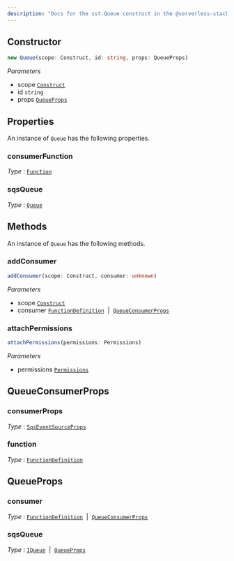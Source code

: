 ```yaml
---
description: "Docs for the sst.Queue construct in the @serverless-stack/resources package"
---
```



## Constructor
```ts
new Queue(scope: Construct, id: string, props: QueueProps)
```
_Parameters_
- scope [`Construct`](https://docs.aws.amazon.com/cdk/api/v2/docs/constructs.Construct.html)
- id `string`
- props [`QueueProps`](#queueprops)
## Properties
An instance of `Queue` has the following properties.
### consumerFunction

_Type_ : [`Function`](Function)

### sqsQueue

_Type_ : [`Queue`](https://docs.aws.amazon.com/cdk/api/v2/docs/aws-cdk-lib.Queue.html)

## Methods
An instance of `Queue` has the following methods.
### addConsumer

```ts
addConsumer(scope: Construct, consumer: unknown)
```
_Parameters_
- scope [`Construct`](https://docs.aws.amazon.com/cdk/api/v2/docs/constructs.Construct.html)
- consumer [`FunctionDefinition`](FunctionDefinition)&nbsp; | &nbsp;[`QueueConsumerProps`](#queueconsumerprops)
### attachPermissions

```ts
attachPermissions(permissions: Permissions)
```
_Parameters_
- permissions [`Permissions`](Permissions)
## QueueConsumerProps
### consumerProps

_Type_ : [`SqsEventSourceProps`](https://docs.aws.amazon.com/cdk/api/v2/docs/aws-cdk-lib.SqsEventSourceProps.html)

### function

_Type_ : [`FunctionDefinition`](FunctionDefinition)

## QueueProps
### consumer

_Type_ : [`FunctionDefinition`](FunctionDefinition)&nbsp; | &nbsp;[`QueueConsumerProps`](#queueconsumerprops)

### sqsQueue

_Type_ : [`IQueue`](https://docs.aws.amazon.com/cdk/api/v2/docs/aws-cdk-lib.IQueue.html)&nbsp; | &nbsp;[`QueueProps`](https://docs.aws.amazon.com/cdk/api/v2/docs/aws-cdk-lib.QueueProps.html)
